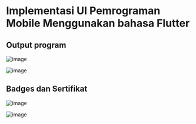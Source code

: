 # Implementasi UI Pemrograman Mobile Menggunakan bahasa Flutter 

## Output program 

![image](https://github.com/envy022/UASMOBILE/assets/118281404/3c96fbb1-b687-4924-b6a6-40f1bd790dc4)

![image](https://github.com/envy022/UASMOBILE/assets/118281404/54e90d9c-d46c-44cc-b1fa-e3ce13cae484)




## Badges dan Sertifikat 

![image](https://github.com/envy022/UASMOBILE/assets/118281404/6d97d899-48f9-41a1-8388-ec9971f10df2)

![image](https://github.com/envy022/UASMOBILE/assets/118281404/c1e8f889-a0b5-4633-85ec-3b1a0dcbe58c)

